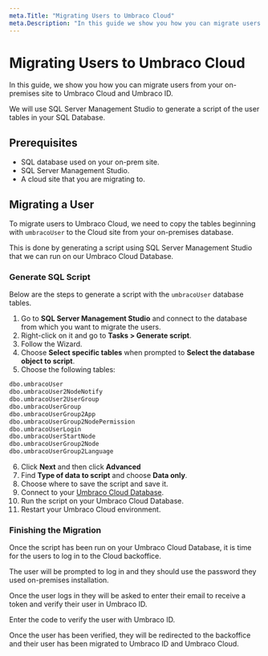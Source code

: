 ```yaml
---
meta.Title: "Migrating Users to Umbraco Cloud"
meta.Description: "In this guide we show you how you can migrate users from your existing on-premise site to Umbraco Cloud and Umbraco ID."
---
```


# Migrating Users to Umbraco Cloud

In this guide, we show you how you can migrate users from your on-premises site to Umbraco Cloud and Umbraco ID.

We will use SQL Server Management Studio to generate a script of the user tables in your SQL Database.

## Prerequisites

* SQL database used on your on-prem site.
* SQL Server Management Studio.
* A cloud site that you are migrating to.

## Migrating a User

To migrate users to Umbraco Cloud, we need to copy the tables beginning with `umbracoUser` to the Cloud site from your on-premises database.

This is done by generating a script using SQL Server Management Studio that we can run on our Umbraco Cloud Database.

### Generate SQL Script

Below are the steps to generate a script with the `umbracoUser` database tables.

1. Go to **SQL Server Management Studio** and connect to the database from which you want to migrate the users.
2. Right-click on it and go to **Tasks > Generate script**.
3. Follow the Wizard.
4. Choose **Select specific tables** when prompted to **Select the database object to script**.
5. Choose the following tables:

  ```SQL
  dbo.umbracoUser
  dbo.umbracoUser2NodeNotify
  dbo.umbracoUser2UserGroup
  dbo.umbracoUserGroup
  dbo.umbracoUserGroup2App
  dbo.umbracoUserGroup2NodePermission
  dbo.umbracoUserLogin
  dbo.umbracoUserStartNode
  dbo.umbracoUserGroup2Node
  dbo.umbracoUserGroup2Language
  ```

6. Click **Next** and then click **Advanced**
7. Find **Type of data to script** and choose **Data only**.
8. Choose where to save the script and save it.
9. Connect to your [Umbraco Cloud Database](../../Databases/Cloud-Database.md).
10. Run the script on your Umbraco Cloud Database.
11. Restart your Umbraco Cloud environment.

### Finishing the Migration

Once the script has been run on your Umbraco Cloud Database, it is time for the users to log in to the Cloud backoffice.

The user will be prompted to log in and they should use the password they used on-premises installation.

Once the user logs in they will be asked to enter their email to receive a token and verify their user in Umbraco ID.

Enter the code to verify the user with Umbraco ID.

Once the user has been verified, they will be redirected to the backoffice and their user has been migrated to Umbraco ID and Umbraco Cloud.
